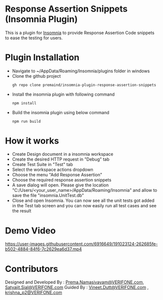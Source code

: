# Response Assertion Snippets (Insomnia Plugin)

This is a plugin for [Insomnia](https://insomnia.rest) to provide Response Assertion Code snippets to ease the testing for users.

# Plugin Installation
-  Navigate to ~/AppData/Roaming/Insomnia/plugins folder in windows
- Clone the github project
    ```sh
    gh repo clone premaind/insomnia-plugin-response-assertion-snippets
- Install the insomnia plugin with following command
    ```sh
    npm install
- Build the insomnia plugin using below command
    ```sh
    npm run build

# How it works
- Create Design document in a insomnia workspace
- Create the desired HTTP request in "Debug" tab
- Create Test Suite in "Test" tab
- Select the workspace actions dropdown
- Choose the menu "Add Response Assertion"
- Choose the required response assertion snippets
- A save dialog will open. Please give the location "C:/Users/<your_user_name>/AppData/Roaming/Insomnia" and allow to save the file "insomnia.UnitTest.db"
- Close and open Insomnia. 
You can now see all the unit tests got added in the Test tab screen and you can now easily run all test cases and see the result

# Demo Video

https://user-images.githubusercontent.com/6916649/191023124-262685fe-b502-4884-84f6-7c2629ea6d37.mp4

# Contributors
Designed and Developed By : Prema.Namasivayam@VERIFONE.com, Satyajit.Sial@VERIFONE.com
Guided By : Vineet.Dutt@VERIFONE.com , krishna_p2@VERIFONE.com
